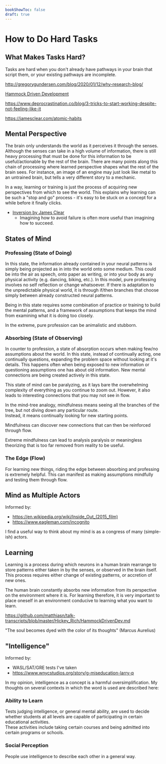 ```yaml
---
bookShowToc: false
draft: true
---
```


# How to Do Hard Tasks

## What Makes Tasks Hard?

Tasks are hard when you don't already have pathways in your brain that script
them, or your existing pathways are incomplete.


http://gregorygundersen.com/blog/2020/01/12/why-research-blog/

[Hammock Driven Development](https://www.youtube.com/watch?v=f84n5oFoZBc)

https://www.deprocrastination.co/blog/3-tricks-to-start-working-despite-not-feeling-like-it

https://jamesclear.com/atomic-habits

## Mental Perspective

The brain only understands the world as it perceives it through the senses.
Although the senses can take in a high volume of information, there is still
heavy processing that must be done for this information to be useful/actionable
by the rest of the brain.  There are many points along this chain of processing
where learned perspective shapes what the rest of the brain sees.  For instance,
an image of an engine may just look like metal to an untrained brain, but tells
a very different story to a mechanic.  

In a way, learning or training is just the process of acquiring new perspectives
from which to see the world.  This explains why learning can be such a "stop and
go" process - it's easy to be stuck on a concept for a while before it finally
clicks.  

- [Inversion by James Clear](https://jamesclear.com/inversion)
  - Imagining how to avoid failure is often more useful than imagining how to
    succeed.


## States of Mind

### Professing (State of Doing)

In this state, the information already contained in your neural patterns is
simply being projected as in into the world onto some medium.  This could be
into the air as speech, onto paper as writing, or into your body as any physical
activity (e.g. dancing, biking, etc.).  In this model, pure professing involves
no self reflection or change whatsoever.  If there is adaptation to the
unpredictable physical world, it is through if/then branches that choose simply
between already constructed neural patterns.  

Being in this state requires some combination of practice or training to build
the mental patterns, and a framework of assumptions that keeps the mind from
examining what it is doing too closely.  

In the extreme, pure profession can be animalistic and stubborn.  

### Absorbing (State of Observing)

In counter to profession, a state of absorption occurs when making few/no
assumptions about the world.  In this state, instead of continually acting, one
continually questions, expanding the problem space without looking at it's
details.  This happens often when being exposed to new information or
questioning assumptions one has about old information.  New mental connections
are being created actively in this state.

This state of mind can be paralyzing, as it lays bare the overwhelming
complexity of everything as you continue to zoom out.  However, it also leads to
interesting connections that you may not see in flow.


In the mind-tree analogy, mindfulness means seeing all the branches of the tree,
but not diving down any particular route.  
Instead, it means continually looking for new starting points.

Mindfulness can discover new connections that can then be reinforced through
flow.

Extreme mindfulness can lead to analysis paralysis or meaningless theorizing
that is too far removed from reality to be useful. 

### The Edge (Flow)

For learning new things, riding the edge between absorbing and professing is
extremely helpful.  This can manifest as making assumptions mindfully and
testing them through flow.  



## Mind as Multiple Actors

Informed by:
 - https://en.wikipedia.org/wiki/Inside_Out_(2015_film)
 - https://www.eagleman.com/incognito

I find a useful way to think about my mind is as a congress of many (simple-ish)
actors.


## Learning

Learning is a process during which neurons in a human brain rearrange to store
patterns either taken in by the senses, or observed in the brain itself.
This process requires either change of existing patterns, or accretion of new
ones.

The human brain constantly absorbs new information from its perspective on the
environment where it is.
For learning therefore, it is very important to place oneself in an environment
conducive to learning what you want to learn.

https://github.com/matthiasn/talk-transcripts/blob/master/Hickey_Rich/HammockDrivenDev.md

"The soul becomes dyed with the color of its thoughts" (Marcus Aurelius)


## "Intelligence"

Informed by:
 - WASL/SAT/GRE tests I've taken
 - https://www.wnycstudios.org/story/g-miseducation-larry-p

In my opinion, intelligence as a concept is a harmful oversimplification.  My
thoughts on several contexts in which the word is used are described here:

### Ability to Learn


Tests judging intelligence, or general mental ability, are used to decide
whether students at all levels are capable of participating in certain
educational activities.  
These activities include taking certain courses and being admitted into certain
programs or schools.


### Social Perception

People use intelligence to describe each other in a general way.  
